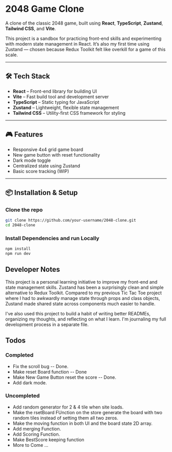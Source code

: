 # 2048 Game Clone

A clone of the classic 2048 game, built using **React**, **TypeScript**, **Zustand**, **Tailwind CSS**, and **Vite**.

This project is a sandbox for practicing front-end skills and experimenting with modern state management in React. It’s also my first time using Zustand — chosen because Redux Toolkit felt like overkill for a game of this scale.

---

## 🛠 Tech Stack

- **React** – Front-end library for building UI
- **Vite** – Fast build tool and development server
- **TypeScript** – Static typing for JavaScript
- **Zustand** – Lightweight, flexible state management
- **Tailwind CSS** – Utility-first CSS framework for styling

---

## 🎮 Features

- Responsive 4x4 grid game board
- New game button with reset functionality
- Dark mode toggle
- Centralized state using Zustand
- Basic score tracking (WIP)

---

## 📦 Installation & Setup

### Clone the repo

```bash
git clone https://github.com/your-username/2048-clone.git
cd 2048-clone

```

### Install Dependencies and run Locally

```bash
npm install
npm run dev
```

## Developer Notes

This project is a personal learning initiative to improve my front-end and state management skills. Zustand has been a surprisingly clean and simple alternative to Redux Toolkit. Compared to my previous Tic Tac Toe project where I had to awkwardly manage state through props and class objects, Zustand made shared state across components much easier to handle.

I've also used this project to build a habit of writing better READMEs, organizing my thoughts, and reflecting on what I learn. I'm journaling my full development process in a separate file.

## Todos

### Completed

- Fix the scroll bug -- Done.
- Make reset Board function -- Done
- Make New Game Button reset the score -- Done.
- Add dark mode.

### Uncompleted

- Add random generator for 2 & 4 tile when site loads.
- Make the rsetBoard FUnction on the store generate the board with two random tiles instead of setting them all two zeros.
- Make the moving function in both UI and the board state 2D array.
- Add merging Function.
- Add Scoring Function.
- Make BestScore keeping function
- More to Come ...
